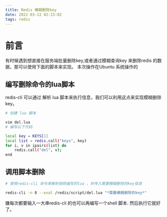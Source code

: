 ```yaml
---
title: Redis 模糊删除key 
date: 2022-03-22 02:15:02
tags: redis
---
```


# 前言

有时候遇到想直接在服务端批量删除key,或者通过模糊查询key 来删除redis 的数据，那可以使用下面的脚本来实现。
本次操作在Ubuntu 系统操作的


## 编写删除命令的lua脚本
redis-cli 可以通过 解析 lua 脚本来执行信息，我们可以利用这点来实现模糊删除key。

```bash
# 创建 lua 脚本

vim del.lua
# 编写以下代码

local key = KEYS[1]
local list = redis.call("keys", key)
for i, v in ipairs(list) do
    redis.call("del", v);
end

```

## 调用脚本删除


```bash
# 使用redis-cli 命令来解析刚刚编写的lua ，并传入需要模糊删除的key信息

redis-cli -n 0 --eval /redis/script/del.lua "*需要模糊删除的key*"

```
嫌每次都要输入一大串redis-cli 的也可以再编写一个shell 脚本. 然后执行它就好了。
